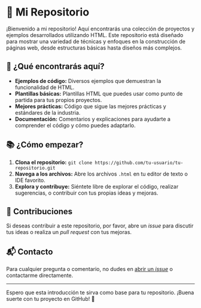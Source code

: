 
# 📁 Mi Repositorio

¡Bienvenido a mi repositorio! Aquí encontrarás una colección de proyectos y ejemplos desarrollados utilizando HTML. Este repositorio está diseñado para mostrar una variedad de técnicas y enfoques en la construcción de páginas web, desde estructuras básicas hasta diseños más complejos.

## 🚀 ¿Qué encontrarás aquí?

- **Ejemplos de código:** Diversos ejemplos que demuestran la funcionalidad de HTML.
- **Plantillas básicas:** Plantillas HTML que puedes usar como punto de partida para tus propios proyectos.
- **Mejores prácticas:** Código que sigue las mejores prácticas y estándares de la industria.
- **Documentación:** Comentarios y explicaciones para ayudarte a comprender el código y cómo puedes adaptarlo.

## 📚 ¿Cómo empezar?

1. **Clona el repositorio:** `git clone https://github.com/tu-usuario/tu-repositorio.git`
2. **Navega a los archivos:** Abre los archivos `.html` en tu editor de texto o IDE favorito.
3. **Explora y contribuye:** Siéntete libre de explorar el código, realizar sugerencias, o contribuir con tus propias ideas y mejoras.

## 📜 Contribuciones

Si deseas contribuir a este repositorio, por favor, abre un *issue* para discutir tus ideas o realiza un *pull request* con tus mejoras.

## 📬 Contacto

Para cualquier pregunta o comentario, no dudes en [abrir un *issue*](https://github.com/tu-usuario/tu-repositorio/issues) o contactarme directamente.

---

Espero que esta introducción te sirva como base para tu repositorio. ¡Buena suerte con tu proyecto en GitHub! 🚀
